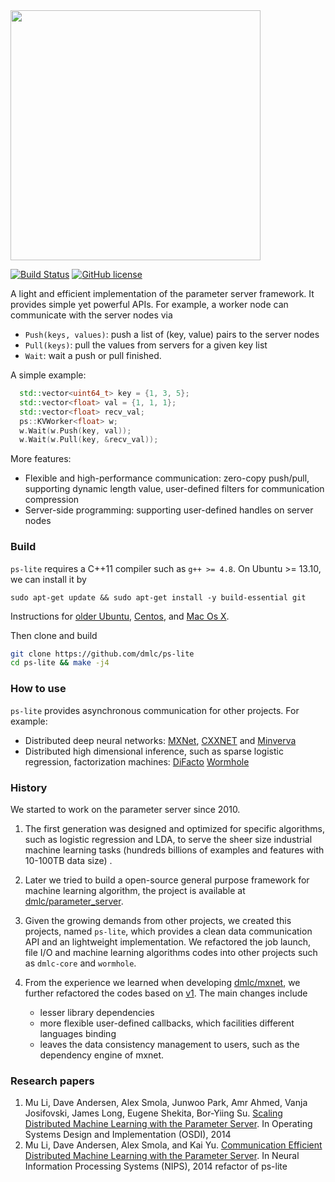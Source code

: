 <img src="http://parameterserver.org/images/parameterserver.png"  width=400 />

[![Build Status](https://travis-ci.org/dmlc/ps-lite.svg?branch=master)](https://travis-ci.org/dmlc/ps-lite)
[![GitHub license](http://dmlc.github.io/img/apache2.svg)](./LICENSE)

A light and efficient implementation of the parameter server
framework. It provides simple yet powerful APIs. For example, a worker node can
communicate with the server nodes via
- `Push(keys, values)`: push a list of (key, value) pairs to the server nodes
- `Pull(keys)`: pull the values from servers for a given key list
- `Wait`: wait a push or pull finished.

A simple example:

```c++
  std::vector<uint64_t> key = {1, 3, 5};
  std::vector<float> val = {1, 1, 1};
  std::vector<float> recv_val;
  ps::KVWorker<float> w;
  w.Wait(w.Push(key, val));
  w.Wait(w.Pull(key, &recv_val));
```

More features:

- Flexible and high-performance communication: zero-copy push/pull, supporting
  dynamic length value, user-defined filters for communication compression
- Server-side programming: supporting user-defined handles on server nodes

### Build

`ps-lite` requires a C++11 compiler such as `g++ >= 4.8`. On Ubuntu >= 13.10, we
can install it by
```
sudo apt-get update && sudo apt-get install -y build-essential git
```
Instructions for
[older Ubuntu](http://ubuntuhandbook.org/index.php/2013/08/install-gcc-4-8-via-ppa-in-ubuntu-12-04-13-04/),
[Centos](http://linux.web.cern.ch/linux/devtoolset/),
and
[Mac Os X](http://hpc.sourceforge.net/).

Then clone and build

```bash
git clone https://github.com/dmlc/ps-lite
cd ps-lite && make -j4
```

### How to use

`ps-lite` provides asynchronous communication for other projects. For example:
  - Distributed deep neural networks:
    [MXNet](https://github.com/dmlc/mxnet),
    [CXXNET](https://github.com/dmlc/cxxnet) and
    [Minverva](https://github.com/minerva-developers/minerva)
  - Distributed high dimensional inference, such as sparse logistic regression,
    factorization machines:
    [DiFacto](https://github.com/dmlc/difacto)
    [Wormhole](https://github.com/dmlc/wormhole)

### History

We started to work on the parameter server since 2010.

1. The first generation was
designed and optimized for specific algorithms, such as logistic regression and
LDA, to serve the sheer size industrial machine learning tasks (hundreds billions of
examples and features with 10-100TB data size) .

2. Later we tried to build a open-source general purpose framework for machine learning
algorithm, the project is available at [dmlc/parameter_server](https://github.com/dmlc/parameter_server).

3. Given the growing demands from other projects, we created this projects,
named `ps-lite`, which provides a clean data communication API and an
lightweight implementation. We refactored the job launch, file I/O and machine
learning algorithms codes into other projects such as `dmlc-core` and
`wormhole`.

4. From the experience we learned when developing
   [dmlc/mxnet](https://github.com/dmlc/mxnet), we further refactored the codes
   based on [v1](https://github.com/dmlc/ps-lite/releases/tag/v1). The main
   changes include
   - lesser library dependencies
   - more flexible user-defined callbacks, which facilities different languages
   binding
   - leaves the data consistency management to users, such as the dependency
     engine of mxnet.

### Research papers
  1. Mu Li, Dave Andersen, Alex Smola, Junwoo Park, Amr Ahmed, Vanja Josifovski,
     James Long, Eugene Shekita, Bor-Yiing
     Su. [Scaling Distributed Machine Learning with the Parameter Server](http://www.cs.cmu.edu/~muli/file/parameter_server_osdi14.pdf). In
     Operating Systems Design and Implementation (OSDI), 2014
  2. Mu Li, Dave Andersen, Alex Smola, and Kai
     Yu. [Communication Efficient Distributed Machine Learning with the Parameter Server](http://www.cs.cmu.edu/~muli/file/parameter_server_nips14.pdf). In
     Neural Information Processing Systems (NIPS), 2014
refactor of ps-lite
